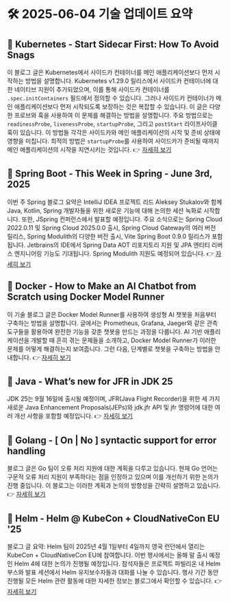 # 🛠️ 2025-06-04 기술 업데이트 요약

## 🔹 Kubernetes - Start Sidecar First: How To Avoid Snags
이 블로그 글은 Kubernetes에서 사이드카 컨테이너를 메인 애플리케이션보다 먼저 시작하는 방법을 설명합니다. Kubernetes v1.29.0 릴리스에서 사이드카 컨테이너에 대한 네이티브 지원이 추가되었으며, 이를 통해 사이드카 컨테이너를 `.spec.initContainers` 필드에서 정의할 수 있습니다. 그러나 사이드카 컨테이너가 메인 애플리케이션보다 먼저 시작되도록 보장하는 것은 복잡할 수 있습니다. 이 글은 다양한 프로브와 훅을 사용하여 이 문제를 해결하는 방법을 설명합니다. 주요 방법으로는 `readinessProbe`, `livenessProbe`, `startupProbe`, 그리고 `postStart` 라이프사이클 훅이 있습니다. 이 방법들 각각은 사이드카와 메인 애플리케이션의 시작 및 준비 상태에 영향을 미칩니다. 최적의 방법은 `startupProbe`를 사용하여 사이드카가 준비될 때까지 메인 애플리케이션의 시작을 지연시키는 것입니다.
👉 [자세히 보기](https://kubernetes.io/blog/2025/06/03/start-sidecar-first/)

## 🔹 Spring Boot - This Week in Spring - June 3rd, 2025
이번 주 Spring 블로그 요약은 IntelliJ IDEA 프로젝트 리드 Aleksey Stukalov와 함께 Java, Kotlin, Spring 개발자들을 위한 새로운 기능에 대해 논의한 세션 녹화로 시작합니다. 또한, JSpring 컨퍼런스에서 발표할 예정입니다. 주요 소식으로는 Spring Cloud 2022.0.11 및 Spring Cloud 2025.0.0 출시, Spring Cloud Gateway의 여러 버전 릴리스, Spring Modulith의 다양한 버전 출시, Vite Spring Boot 0.9.0 릴리스가 포함됩니다. Jetbrains의 IDE에서 Spring Data AOT 리포지토리 지원 및 JPA 엔티티 리버스 엔지니어링 기능도 기대됩니다. Spring Modulith 지원도 예정되어 있습니다.
👉 [자세히 보기](https://spring.io/blog/2025/06/03/this-week-in-spring-june-3rd-2025)

## 🔹 Docker - How to Make an AI Chatbot from Scratch using Docker Model Runner
이 기술 블로그 글은 Docker Model Runner를 사용하여 생성형 AI 챗봇을 처음부터 구축하는 방법을 설명합니다. 글에서는 Prometheus, Grafana, Jaeger와 같은 관측 도구들을 활용하여 완전한 기능을 갖춘 챗봇을 만드는 과정을 다룹니다. AI 기반 애플리케이션을 개발할 때 흔히 겪는 문제들을 소개하고, Docker Model Runner가 이러한 문제를 어떻게 해결하는지 보여줍니다. 그런 다음, 단계별로 챗봇을 구축하는 방법을 안내합니다.
👉 [자세히 보기](https://www.docker.com/blog/how-to-make-ai-chatbot-from-scratch/)

## 🔹 Java - What’s new for JFR in JDK 25
JDK 25는 9월 16일에 출시될 예정이며, JFR(Java Flight Recorder)을 위한 세 가지 새로운 Java Enhancement Proposals(JEPs)와 jdk.jfr API 및 jfr 명령어에 대한 여러 개선 사항을 포함할 예정입니다.
👉 [자세히 보기](https://inside.java/2025/06/03/new-jfr-jdk25/)

## 🔹 Golang - [ On | No ] syntactic support for error handling
블로그 글은 Go 팀이 오류 처리 지원에 대한 계획을 다루고 있습니다. 현재 Go 언어는 구문적 오류 처리 지원이 부족하다는 점을 인정하고 있으며 이를 개선하기 위한 논의가 진행 중입니다. 이 블로그는 이러한 계획과 논의의 방향성을 간략히 설명하고 있습니다.
👉 [자세히 보기](https://go.dev/blog/error-syntax)

## 🔹 Helm - Helm @ KubeCon + CloudNativeCon EU '25
블로그 글 요약: Helm 팀이 2025년 4월 1일부터 4일까지 영국 런던에서 열리는 KubeCon + CloudNativeCon EU에 참여합니다. 이번 행사에서는 올해 말 출시 예정인 Helm 4에 대한 논의가 진행될 예정입니다. 참석자들은 프로젝트 파빌리온 내 Helm 부스와 발표 세션에서 Helm 유지보수자들과 대화를 나눌 수 있습니다. 행사 기간 동안 진행될 모든 Helm 관련 활동에 대한 자세한 정보는 블로그에서 확인할 수 있습니다.
👉 [자세히 보기](https://helm.sh/blog/helm-at-kubecon-eu-25/)

